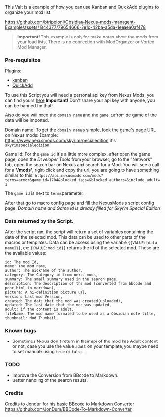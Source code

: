 This Valt is a example of how you can use Kanban and QuickAdd plugins to organize your mod list.

https://github.com/btripoloni/Obsidian-Nexus-mods-managent-Example/assets/1844377/79654666-8e1c-42ba-a5da-1eeaea0af478

> **Important!**
> This example is only for make notes about the mods from your load lists, There is no connection with ModOrganzer or Vortex Mod Manager.
### Pre-requisitos

Plugins: 
- [kanban](https://github.com/mgmeyers/obsidian-kanban)
- [QuickAdd](https://github.com/chhoumann/quickadd)

To use this Script you will need a personal api key from Nexus Mods, you can find yours [here](https://next.nexusmods.com/settings/api-keys)
**Important!** Don't share your api key with anyone, you can be banned for that!


Also do you will need the `domain name` and the `game id`from de game of the data will be imported.

Domain name:
  To get the `domain name`is simple, look the game's page URL on Nexus mods:
  Example: https://www.nexusmods.com/skyrimspecialedition it's `skyrimspecialedition`

Game Id:
  For the `game id` it's a little more complex, after open the game page, open the *Developer Tools* from your browser, go to the "Network" tab, open the search bar on Nexus and search for a Mod.
  You will see a call for a **'/mods'**, right-click and copy the url, you are going to have something similar to this: `https://api.nexusmods.com/mods?terms=armor&game_id=1704&blocked_tags=&blocked_authors=&include_adult=1`
  
  The `game id` is next to `terms`parameter.

After that go to macro config page and fill the NexusMods's script config page.
*Domain name and Game id is already filled for Skyrim Special Edition*  

### Data returned by the Script.
After the script run, the script will return a set of variables containing the data of the selected mod.
This data can be used to other parts of the macros or tempĺates.
Data can be access using the variable `{{VALUE:[data name]}}`, ex: `{{VALUE:mod_id}}` returns the id of the selected mod.
These are the available values:
```
id: The mod Id,
name: The mod name,
author: The nickname of the author,
category: The Category id from nexus mods,
summary: The small summary used in the search page,
description: The description of the mod (converted from bbcode and poor html to markdown),
picture: A hi-definition picture url,
version: Last mod Version,
created: The date that the mod was created(uploaded),
updated: The last date that the mod was updated,
adult: if the content is adult,
fileName: The mod name formated to be used as a Obsidian note title,
thumbnail: Mod Thumbail,
```

### Known bugs
- Sometimes Nexus don't return in their api of the mod has Adult content or not, case you use the value `adult` on your template, you maybe need to set manualy using `true` or `false`.

### TODO
- Improve the Conversion from BBcode to Markdown.
- Better handling of the search results.

### Credits
Credits to Jondun for his basic BBcode to Markdown Converter
https://github.com/JonDum/BBCode-To-Markdown-Converter
